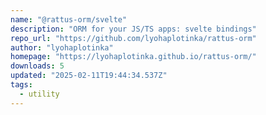 ```yaml
---
name: "@rattus-orm/svelte"
description: "ORM for your JS/TS apps: svelte bindings"
repo_url: "https://github.com/lyohaplotinka/rattus-orm"
author: "lyohaplotinka"
homepage: "https://lyohaplotinka.github.io/rattus-orm/"
downloads: 5
updated: "2025-02-11T19:44:34.537Z"
tags: 
  - utility
---
```

